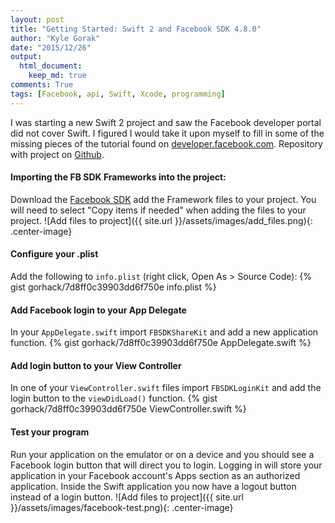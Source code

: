 ```yaml
---
layout: post
title: "Getting Started: Swift 2 and Facebook SDK 4.8.0"
author: "Kyle Gorak"
date: "2015/12/26"
output:
  html_document:
    keep_md: true
comments: True
tags: [Facebook, api, Swift, Xcode, programming]
---
```


I was starting a new Swift 2 project and saw the Facebook developer portal did not cover Swift. I figured I would take it upon myself to fill in some of the missing pieces of the tutorial found on [developer.facebook.com](https://developers.facebook.com/quickstarts/?platform=ios). Repository with project on [Github](https://github.com/gorhack/fblogin_swift2).

#### Importing the FB SDK Frameworks into the project:

Download the [Facebook SDK](https://origincache.facebook.com/developers/resources/?id=facebook-ios-sdk-current.zip) add the Framework files to your project. You will need to  select "Copy items if needed" when adding the files to your project.
![Add files to project]({{ site.url }}/assets/images/add_files.png){: .center-image}

#### Configure your .plist

Add the following to `info.plist` (right click, Open As > Source Code):
{% gist gorhack/7d8ff0c39903dd6f750e info.plist %}

#### Add Facebook login to your App Delegate

In your `AppDelegate.swift` import `FBSDKShareKit` and add a new application function.
{% gist gorhack/7d8ff0c39903dd6f750e AppDelegate.swift %}

#### Add login button to your View Controller

In one of your `ViewController.swift` files import `FBSDKLoginKit` and add the login button to the `viewDidLoad()` function.
{% gist gorhack/7d8ff0c39903dd6f750e ViewController.swift %}

#### Test your program

Run your application on the emulator or on a device and you should see a Facebook login button that will direct you to login. Logging in will store your application in your Facebook account's Apps section as an authorized application. Inside the Swift application you now have a logout button instead of a login button.
![Add files to project]({{ site.url }}/assets/images/facebook-test.png){: .center-image}
